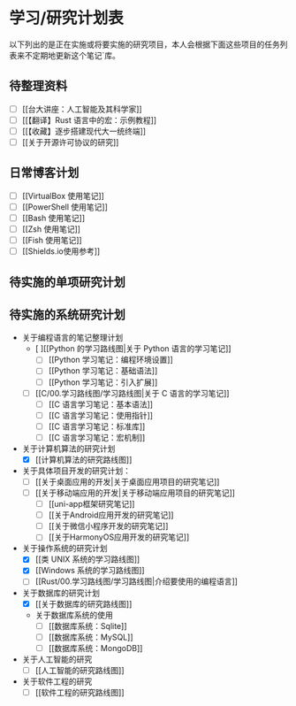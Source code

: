 # 学习/研究计划表

以下列出的是正在实施或将要实施的研究项目，本人会根据下面这些项目的任务列表来不定期地更新这个笔记`库。

## 待整理资料

- [ ] [[台大讲座：人工智能及其科学家]]
- [ ] [[【翻译】Rust 语言中的宏：示例教程]]
- [ ] [[【收藏】逐步搭建现代大一统终端]]
- [ ] [[关于开源许可协议的研究]]

## 日常博客计划

- [ ] [[VirtualBox 使用笔记]]
- [ ] [[PowerShell 使用笔记]]
- [ ] [[Bash 使用笔记]]
- [ ] [[Zsh 使用笔记]]
- [ ] [[Fish 使用笔记]]
- [ ] [[Shields.io使用参考]]

## 待实施的单项研究计划

## 待实施的系统研究计划

- 关于编程语言的笔记整理计划
  - [ ][[Python 的学习路线图|关于 Python 语言的学习笔记]]
    - [ ] [[Python 学习笔记：编程环境设置]]
    - [ ] [[Python 学习笔记：基础语法]]
    - [ ] [[Python 学习笔记：引入扩展]]

  - [ ] [[C/00.学习路线图/学习路线图|关于 C 语言的学习笔记]]
    - [ ] [[C 语言学习笔记：基本语法]]
    - [ ] [[C 语言学习笔记：使用指针]]
    - [ ] [[C 语言学习笔记：标准库]]
    - [ ] [[C 语言学习笔记：宏机制]]

- 关于计算机算法的研究计划
  - [x] [[计算机算法的研究路线图]]

- 关于具体项目开发的研究计划：
  - [ ] [[关于桌面应用的开发|关于桌面应用项目的研究笔记]]
  - [ ] [[关于移动端应用的开发|关于移动端应用项目的研究笔记]]
    - [ ] [[uni-app框架研究笔记]]
    - [ ] [[关于Android应用开发的研究笔记]]
    - [ ] [[关于微信小程序开发的研究笔记]]
    - [ ] [[关于HarmonyOS应用开发的研究笔记]]
    
- 关于操作系统的研究计划
  - [x] [[类 UNIX 系统的学习路线图]]
  - [x] [[Windows 系统的学习路线图]]
  - [ ] [[Rust/00.学习路线图/学习路线图|介绍要使用的编程语言]]

- 关于数据库的研究计划
  - [x] [[关于数据库的研究路线图]]
  - 关于数据库系统的使用
    - [ ] [[数据库系统：Sqlite]]
    - [ ] [[数据库系统：MySQL]]
    - [ ] [[数据库系统：MongoDB]]

- 关于人工智能的研究
  - [ ] [[人工智能的研究路线图]]

- 关于软件工程的研究
  - [ ] [[软件工程的研究路线图]]
